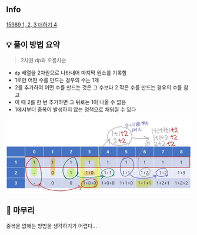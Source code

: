 ## Info
[15989 1, 2, 3 더하기 4](https://www.acmicpc.net/problem/15989)

## 💡 풀이 방법 요약
> 2차원 dp와 오름차순
- `dp` 배열을 2차원으로 나타내어 마지막 원소를 기록함
- 1로만 어떤 수를 만드는 경우의 수는 1개
- 2를 추가하여 어떤 수를 만드는 것은 그 수보다 2 작은 수를 만드는 경우의 수를 참고
- 이 때 2를 한 번 추가하면 그 뒤로는 1이 나올 수 없음
- 1에서부터 중복이 발생하지 않는 정책으로 채워질 수 있다

![](./image.jpg)
## 🙂 마무리
중복을 없애는 방법을 생각하기가 어렵다...